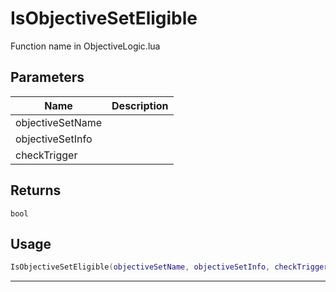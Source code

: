 # IsObjectiveSetEligible

Function name in ObjectiveLogic.lua

## Parameters

| Name             | Description |
| ---------------- | ----------- |
| objectiveSetName |             |
| objectiveSetInfo |             |
| checkTrigger     |             |

## Returns

`bool`

## Usage

```lua
IsObjectiveSetEligible(objectiveSetName, objectiveSetInfo, checkTrigger)
```

---
